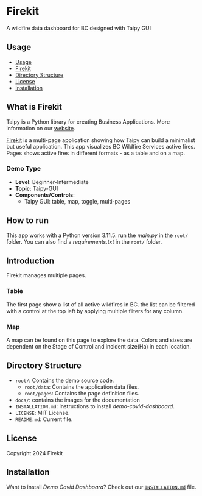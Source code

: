 # Firekit
A wildfire data dashboard for BC designed with Taipy GUI

## Usage
- [Usage](#usage)
- [Firekit](#what-is-Firekit)
- [Directory Structure](#directory-structure)
- [License](#license)
- [Installation](#installation)

## What is Firekit

Taipy is a Python library for creating Business Applications. More information on our
[website](https://www.taipy.io).

[Firekit](https://github.com/AbisoyeOnanuga/firekit-taipy) is a multi-page application showing how Taipy can build a minimalist but useful application.
This app visualizes BC Wildfire Services active fires. Pages shows active fires in different formats - as a table and on a map.

### Demo Type
- **Level**: Beginner-Intermediate
- **Topic**: Taipy-GUI
- **Components/Controls**: 
  - Taipy GUI: table, map, toggle, multi-pages

## How to run

This app works with a Python version 3.11.5. run the *main.py* in the `root/` folder. You can also find a *requirements.txt* in the `root/` folder.

## Introduction

Firekit manages multiple pages.

### Table

The first page show a list of all active wildfires in BC. the list can be filtered with a control at the top left by applying multiple filters for any column.


### Map

A map can be found on this page to explore the data. Colors and sizes are dependent on the Stage of Control and incident size(Ha) in each location.


## Directory Structure


- `root/`: Contains the demo source code.
  - `root/data`: Contains the application data files.
  - `root/pages`: Contains the page definition files.
- `docs/`: contains the images for the documentation
- `INSTALLATION.md`: Instructions to install _demo-covid-dashboard_.
- `LICENSE`: MIT License.
- `README.md`: Current file.

## License
Copyright 2024 Firekit

## Installation

Want to install _Demo Covid Dashboard_? Check out our [`INSTALLATION.md`](INSTALLATION.md) file.